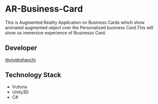 # AR-Business-Card

This is Augmented Reality Application on Business Cards which show  animated augmented object over the  Personalized business Card.This will show us immersive experience of Businesss Card.


## Developer

 [@vivekghanchi](https://github.com/vivekghanchi)

## Technology Stack

- Vuforia
- Unity3D
- C#
